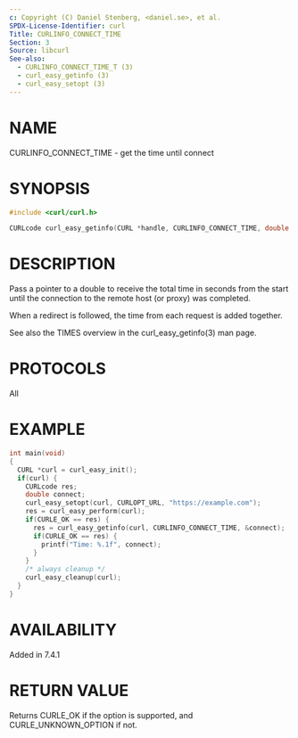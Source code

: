 ```yaml
---
c: Copyright (C) Daniel Stenberg, <daniel.se>, et al.
SPDX-License-Identifier: curl
Title: CURLINFO_CONNECT_TIME
Section: 3
Source: libcurl
See-also:
  - CURLINFO_CONNECT_TIME_T (3)
  - curl_easy_getinfo (3)
  - curl_easy_setopt (3)
---
```


# NAME

CURLINFO_CONNECT_TIME - get the time until connect

# SYNOPSIS

~~~c
#include <curl/curl.h>

CURLcode curl_easy_getinfo(CURL *handle, CURLINFO_CONNECT_TIME, double *timep);
~~~

# DESCRIPTION

Pass a pointer to a double to receive the total time in seconds from the start
until the connection to the remote host (or proxy) was completed.

When a redirect is followed, the time from each request is added together.

See also the TIMES overview in the curl_easy_getinfo(3) man page.

# PROTOCOLS

All

# EXAMPLE

~~~c
int main(void)
{
  CURL *curl = curl_easy_init();
  if(curl) {
    CURLcode res;
    double connect;
    curl_easy_setopt(curl, CURLOPT_URL, "https://example.com");
    res = curl_easy_perform(curl);
    if(CURLE_OK == res) {
      res = curl_easy_getinfo(curl, CURLINFO_CONNECT_TIME, &connect);
      if(CURLE_OK == res) {
        printf("Time: %.1f", connect);
      }
    }
    /* always cleanup */
    curl_easy_cleanup(curl);
  }
}
~~~

# AVAILABILITY

Added in 7.4.1

# RETURN VALUE

Returns CURLE_OK if the option is supported, and CURLE_UNKNOWN_OPTION if not.
